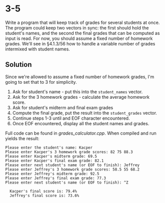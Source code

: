 # 3-5
Write a program that will keep track of grades for several students at once. The program could keep two vectors in sync: the first should hold the student's names, and the second the final grades that can be computed as input is read. For now, you should assume a fixed number of homework grades.  We'll see in §4.1.3/56 how to handle a variable number of grades intermixed with student names.

## Solution
Since we're allowed to assume a fixed number of homework grades, I'm going to set that to 3 for simplicity. 
1. Ask for student's name - put this into the `student_names` vector.
2. Ask for the 3 homework grades - calculate the average homework score.
3. Ask for student's midterm and final exam grades
4. Compute the final grade, put the result into the `student_grades` vector.
5. Continue steps 1-3 until and EOF character encountered.
6. Once EOF encountered, display all the student names and grades.

Full code can be found in _grades_calculator.cpp_. When compiled and run yields the result:
```
Please enter the student's name: Kacper
Please enter Kacper's 3 homework grade scores: 82 75 88.3
Please enter Kacper's midterm grade: 69.5
Please enter Kacper's final exam grade: 82.1
Please enter next student's name (or EOF to finish): Jeffrey
Please enter Jeffrey's 3 homework grade scores: 58.5 55 68.2
Please enter Jeffrey's midterm grade: 92.5
Please enter Jeffrey's final exam grade: 77.3
Please enter next student's name (or EOF to finish): ^Z

  Kacper's final score is: 79.4%
  Jeffrey's final score is: 73.6%
```